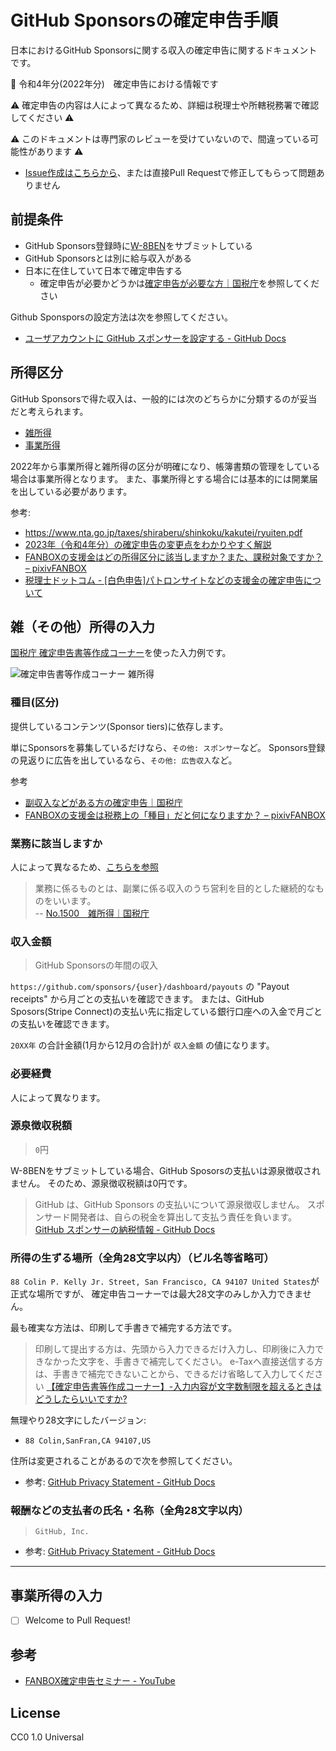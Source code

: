 # GitHub Sponsorsの確定申告手順

日本におけるGitHub Sponsorsに関する収入の確定申告に関するドキュメントです。

:memo: 令和4年分(2022年分) 確定申告における情報です

:warning: 確定申告の内容は人によって異なるため、詳細は税理士や所轄税務署で確認してください :warning:

:warning: このドキュメントは専門家のレビューを受けていないので、間違っている可能性があります :warning:

- [Issue作成はこちらから](https://github.com/azu/github-sponsors-tax/issues/new)、または直接Pull Requestで修正してもらって問題ありません

## 前提条件

- GitHub Sponsors登録時に[W-8BEN](https://www.irs.gov/pub/irs-pdf/iw8ben.pdf)をサブミットしている
- GitHub Sponsorsとは別に給与収入がある
- 日本に在住していて日本で確定申告する
  - 確定申告が必要かどうかは[確定申告が必要な方｜国税庁](https://www.nta.go.jp/taxes/shiraberu/shinkoku/tebiki2017/a/01/1_06.htm)を参照してください

Github Sponsporsの設定方法は次を参照してください。

- [ユーザアカウントに GitHub スポンサーを設定する - GitHub Docs](https://docs.github.com/ja/github/supporting-the-open-source-community-with-github-sponsors/setting-up-github-sponsors-for-your-user-account)

## 所得区分

GitHub Sponsorsで得た収入は、一般的には次のどちらかに分類するのが妥当だと考えられます。

- [雑所得](https://www.nta.go.jp/taxes/shiraberu/taxanswer/shotoku/1500.htm)
- [事業所得](https://www.nta.go.jp/taxes/shiraberu/taxanswer/shotoku/1350.htm)

2022年から事業所得と雑所得の区分が明確になり、帳簿書類の管理をしている場合は事業所得となります。
また、事業所得とする場合には基本的には開業届を出している必要があります。

参考:

- <https://www.nta.go.jp/taxes/shiraberu/shinkoku/kakutei/ryuiten.pdf>
- [2023年（令和4年分）の確定申告の変更点をわかりやすく解説](https://squareup.com/jp/ja/townsquare/changes-in-tax-declaration)
- [FANBOXの支援金はどの所得区分に該当しますか？また、課税対象ですか？ – pixivFANBOX](https://fanbox.pixiv.help/hc/ja/articles/900004208286-FANBOX%E3%81%AE%E6%94%AF%E6%8F%B4%E9%87%91%E3%81%AF%E3%81%A9%E3%81%AE%E6%89%80%E5%BE%97%E5%8C%BA%E5%88%86%E3%81%AB%E8%A9%B2%E5%BD%93%E3%81%97%E3%81%BE%E3%81%99%E3%81%8B-%E3%81%BE%E3%81%9F-%E8%AA%B2%E7%A8%8E%E5%AF%BE%E8%B1%A1%E3%81%A7%E3%81%99%E3%81%8B-)
- [税理士ドットコム - \[白色申告\]パトロンサイトなどの支援金の確定申告について](https://www.zeiri4.com/c_5/c_1059/q_58145/)

## 雑（その他）所得の入力

[国税庁 確定申告書等作成コーナー](https://www.keisan.nta.go.jp/kyoutu/ky/sm/top)を使った入力例です。

![確定申告書等作成コーナー 雑所得](docs/雑所得.png)

### 種目(区分)

提供しているコンテンツ(Sponsor tiers)に依存します。

単にSponsorsを募集しているだけなら、`その他: スポンサー`など。
Sponsors登録の見返りに広告を出しているなら、`その他: 広告収入`など。

参考

- [副収入などがある方の確定申告｜国税庁](https://www.nta.go.jp/taxes/shiraberu/shinkoku/kakutei/kakutei/fukugyo.htm)
- [FANBOXの支援金は税務上の「種目」だと何になりますか？ – pixivFANBOX](https://fanbox.pixiv.help/hc/ja/articles/900004208266-FANBOX%E3%81%AE%E6%94%AF%E6%8F%B4%E9%87%91%E3%81%AF%E7%A8%8E%E5%8B%99%E4%B8%8A%E3%81%AE-%E7%A8%AE%E7%9B%AE-%E3%81%A0%E3%81%A8%E4%BD%95%E3%81%AB%E3%81%AA%E3%82%8A%E3%81%BE%E3%81%99%E3%81%8B-)

### 業務に該当しますか

人によって異なるため、[こちらを参照](https://www.keisan.nta.go.jp/r2yokuaru/ocat2/ocat22/cid557.html)

> 業務に係るものとは、副業に係る収入のうち営利を目的とした継続的なものをいいます。  
> -- [No.1500 雑所得｜国税庁](https://www.nta.go.jp/taxes/shiraberu/taxanswer/shotoku/1500.htm)

### 収入金額

> GitHub Sponsorsの年間の収入

`https://github.com/sponsors/{user}/dashboard/payouts` の "Payout receipts" から月ごとの支払いを確認できます。
または、GitHub Sposors(Stripe Connect)の支払い先に指定している銀行口座への入金で月ごとの支払いを確認できます。

`20XX年` の合計金額(1月から12月の合計)が `収入金額` の値になります。

### 必要経費

人によって異なります。

### 源泉徴収税額

> `0`円

W-8BENをサブミットしている場合、GitHub Sposorsの支払いは源泉徴収されません。
そのため、源泉徴収税額は0円です。

> GitHub は、GitHub Sponsors の支払いについて源泉徴収しません。 スポンサード開発者は、自らの税金を算出して支払う責任を負います。  
> [GitHub スポンサーの納税情報 - GitHub Docs](https://docs.github.com/ja/sponsors/receiving-sponsorships-through-github-sponsors/tax-information-for-github-sponsors)

### 所得の生ずる場所（全角28文字以内）（ビル名等省略可）

`88 Colin P. Kelly Jr. Street, San Francisco, CA 94107 United States`が正式な場所ですが、
確定申告コーナーでは最大28文字のみしか入力できません。

最も確実な方法は、印刷して手書きで補完する方法です。

> 印刷して提出する方は、先頭から入力できるだけ入力し、印刷後に入力できなかった文字を、手書きで補完してください。
> e-Taxへ直接送信する方は、手書きで補完できないことから、できるだけ省略して入力してください
> [【確定申告書等作成コーナー】-入力内容が文字数制限を超えるときはどうしたらいいですか?](https://www.keisan.nta.go.jp/r1yokuaru/cat1/cat13/cat131/cid094.html)

無理やり28文字にしたバージョン:

- `88 Colin,SanFran,CA 94107,US`

住所は変更されることがあるので次を参照してください。

- 参考: [GitHub Privacy Statement - GitHub Docs](https://docs.github.com/en/github/site-policy/github-privacy-statement#githubs-global-privacy-practices)

### 報酬などの支払者の氏名・名称（全角28文字以内）

> `GitHub, Inc.`

- 参考: [GitHub Privacy Statement - GitHub Docs](https://docs.github.com/en/github/site-policy/github-privacy-statement#githubs-global-privacy-practices)

---

## 事業所得の入力

- [ ] Welcome to Pull Request!

## 参考

- [FANBOX確定申告セミナー - YouTube](https://www.youtube.com/watch?v=5jP3wddniDk)

## License

CC0 1.0 Universal
